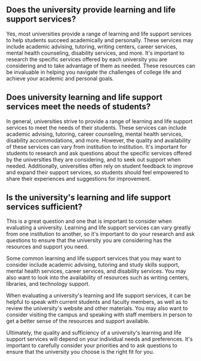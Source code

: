 ## Does the university provide learning and life support services?
Yes, most universities provide a range of learning and life support services to help students succeed academically and personally. These services may include academic advising, tutoring, writing centers, career services, mental health counseling, disability services, and more. It's important to research the specific services offered by each university you are considering and to take advantage of them as needed. These resources can be invaluable in helping you navigate the challenges of college life and achieve your academic and personal goals.
## Does university learning and life support services meet the needs of students?
In general, universities strive to provide a range of learning and life support services to meet the needs of their students. These services can include academic advising, tutoring, career counseling, mental health services, disability accommodations, and more. However, the quality and availability of these services can vary from institution to institution. It's important for students to research and ask questions about the specific services offered by the universities they are considering, and to seek out support when needed. Additionally, universities often rely on student feedback to improve and expand their support services, so students should feel empowered to share their experiences and suggestions for improvement.
## Is the university's learning and life support services sufficient?
This is a great question and one that is important to consider when evaluating a university. Learning and life support services can vary greatly from one institution to another, so it's important to do your research and ask questions to ensure that the university you are considering has the resources and support you need.

Some common learning and life support services that you may want to consider include academic advising, tutoring and study skills support, mental health services, career services, and disability services. You may also want to look into the availability of resources such as writing centers, libraries, and technology support.

When evaluating a university's learning and life support services, it can be helpful to speak with current students and faculty members, as well as to review the university's website and other materials. You may also want to consider visiting the campus and speaking with staff members in person to get a better sense of the resources and support available.

Ultimately, the quality and sufficiency of a university's learning and life support services will depend on your individual needs and preferences. It's important to carefully consider your priorities and to ask questions to ensure that the university you choose is the right fit for you.
